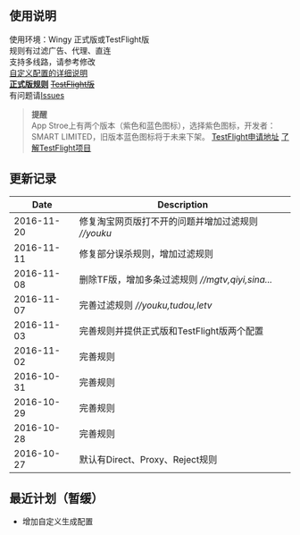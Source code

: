 ## 使用说明

使用环境：Wingy 正式版或TestFlight版  
规则有过滤广告、代理、直连  
支持多线路，请参考修改  
[自定义配置的详细说明](https://github.com/hellowingy/wingy-announcement/blob/master/CONFIG.md)  
**[正式版规则](https://raw.githubusercontent.com/kimanlo/WingyConfig/master/default.conf)** ~~[TestFlight版](https://raw.githubusercontent.com/kimanlo/WingyConfig/master/tf.conf)~~  
有问题请[Issues](../../issues)  

> **提醒**  
> App Stroe上有两个版本（紫色和蓝色图标），选择紫色图标，开发者：SMART LIMITED，旧版本蓝色图标将于未来下架。
> [TestFlight申请地址](https://docs.google.com/forms/d/e/1FAIpQLSdz5GXxFneZIQv4xkAcf-kyBycQBaUsn7JtSOuSCkekKB4REg/viewform?c=0&w=1) [了解TestFlight项目](http://jingyan.baidu.com/article/63f23628276e1d0209ab3d10.html)

## 更新记录

| Date | Description |
| ------| -----------|
| 2016-11-20 | 修复淘宝网页版打不开的问题并增加过滤规则 _//youku_ |
| 2016-11-11 | 修复部分误杀规则，增加过滤规则 |
| 2016-11-08 | 删除TF版，增加多条过滤规则 _//mgtv,qiyi,sina..._ |
| 2016-11-07 | 完善过滤规则 _//youku,tudou,letv_ |
| 2016-11-03 | 完善规则并提供正式版和TestFlight版两个配置 |
| 2016-11-02 | 完善规则 |
| 2016-10-31 | 完善规则 |
| 2016-10-29 | 完善规则 |
| 2016-10-28 | 完善规则 |
| 2016-10-27 | 默认有Direct、Proxy、Reject规则 |

## 最近计划（暂缓）
* 增加自定义生成配置
